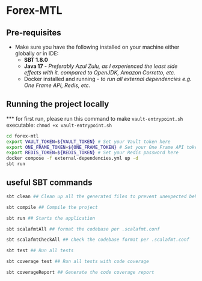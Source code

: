 # Forex-MTL

## Pre-requisites
- Make sure you have the following installed on your machine either globally or in IDE:
  - __SBT 1.8.0__
  - __Java 17__ - _Preferably Azul Zulu, as I experienced the least side effects with it. compared to OpenJDK, Amazon Corretto, etc._
  - Docker installed and running - _to run all external dependencies e.g. One Frame API, Redis, etc._

## Running the project locally

*** for first run, please run this command to make `vault-entrypoint.sh` executable: `chmod +x vault-entrypoint.sh`

```bash
cd forex-mtl
export VAULT_TOKEN=${VAULT_TOKEN} # Set your Vault token here
export ONE_FRAME_TOKEN=${ONE_FRAME_TOKEN} # Set your One Frame API token here
export REDIS_TOKEN=${REDIS_TOKEN} # Set your Redis password here
docker compose -f external-dependencies.yml up -d
sbt run
```

## useful SBT commands
```bash
sbt clean ## Clean up all the generated files to prevent unexpected behavior

sbt compile ## Compile the project

sbt run ## Starts the application

sbt scalafmtAll ## format the codebase per .scalafmt.conf

sbt scalafmtCheckAll ## check the codebase format per .scalafmt.conf

sbt test ## Run all tests

sbt coverage test ## Run all tests with code coverage

sbt coverageReport ## Generate the code coverage report
```
